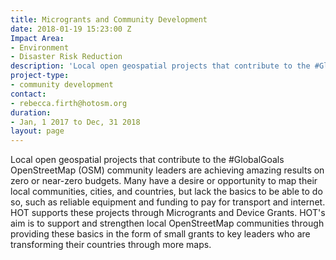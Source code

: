 ```yaml
---
title: Microgrants and Community Development
date: 2018-01-19 15:23:00 Z
Impact Area:
- Environment
- Disaster Risk Reduction
description: 'Local open geospatial projects that contribute to the #GlobalGoals'
project-type:
- community development
contact:
- rebecca.firth@hotosm.org
duration:
- Jan, 1 2017 to Dec, 31 2018
layout: page
---
```


Local open geospatial projects that contribute to the #GlobalGoals
OpenStreetMap (OSM) community leaders are achieving amazing results on zero or near-zero budgets. Many have a desire or opportunity to map their local communities, cities, and countries, but lack the basics to be able to do so, such as reliable equipment and funding to pay for transport and internet. HOT supports these projects through Microgrants and Device Grants. HOT's aim is to support and strengthen local OpenStreetMap communities through providing these basics in the form of small grants to key leaders who are transforming their countries through more maps.
